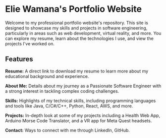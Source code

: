 # Elie Wamana's Portfolio Website

Welcome to my professional portfolio website's repository. This site is designed to showcase my skills and projects in software engineering, particularly in areas such as web development, virtual reality, and more. You can explore my resume, learn about the technologies I use, and view the projects I've worked on.

## Features

**Resume:** A direct link to download my resume to learn more about my educational background and experience.

**About Me:** Details about my journey as a Passionate Software Engineer with a strong interest in tackling complex coding challenges.

**Skills:** Highlights of my technical skills, including programming languages and tools like Java, C/C#/C++, Python, React, AWS, and more.

**Projects:** In-depth look at some of my projects including a Health Web App, Arduino Morse Code Translator, and a VR app for Meta Quest headsets.

**Contact:** Ways to connect with me through LinkedIn, GitHub.

